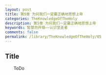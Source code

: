 ```yaml
---
layout: post
title: 第5章 为何我们一定要正确地思想上帝
categories: TheKnowledgeOfTheHoly
description: 第5章 为何我们一定要正确地思想上帝
keywords: 智慧的开端——认识至圣者
comments: false
permalink: /library/TheKnowledgeOfTheHoly/05
---
```


## Title


&emsp;&emsp;ToDo
